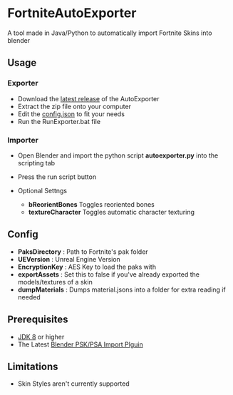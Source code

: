 # FortniteAutoExporter
A tool made in Java/Python to automatically import Fortnite Skins into blender

## Usage

### Exporter
* Download the [latest release](https://github.com/halfuwu/FortniteAutoExporter/releases) of the AutoExporter
* Extract the zip file onto your computer
* Edit the [config.json](#Config) to fit your needs
* Run the RunExporter.bat file

### Importer
* Open Blender and import the python script **autoexporter.py** into the scripting tab
* Press the run script button

* Optional Settngs
  * **bReorientBones** Toggles reoriented bones
  * **textureCharacter** Toggles automatic character texturing


## Config
* **PaksDirectory** : Path to Fortnite's pak folder
* **UEVersion** : Unreal Engine Version
* **EncryptionKey** : AES Key to load the paks with
* **exportAssets** : Set this to false if you've already exported the models/textures of a skin
* **dumpMaterials** : Dumps material.jsons into a folder for extra reading if needed



## Prerequisites
* [JDK 8](https://www.oracle.com/java/technologies/javase/javase-jdk8-downloads.html) or higher
* The Latest [Blender PSK/PSA Import Plguin](https://github.com/Befzz/blender3d_import_psk_psa)

## Limitations
* Skin Styles aren't currently supported
